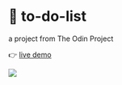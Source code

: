 # 🌱 to-do-list

a project from The Odin Project

👉 [live demo](https://thanh-luan-nguyen.github.io/to-do-list/)

<img src="https://github.com/thanh-luan-nguyen/thanh-luan-nguyen/blob/main/project_preview_gifs/theOdinProject/Todo%20List.gif"/>
